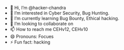 - 👋 Hi, I’m @hacker-chandra
- 👀 I’m interested in Cyber Security, Bug Hunting.
- 🌱 I’m currently learning Bug Bounty, Ethical hacking.
- 💞️ I’m looking to collaborate on 
- 📫 How to reach me CEHv12, CEHv10
- 😄 Pronouns: Focues
- ⚡ Fun fact: hacking

<!---
hacker-chandra/hacker-chandra is a ✨ special ✨ repository because its `README.md` (this file) appears on your GitHub profile.
You can click the Preview link to take a look at your changes.
--->
